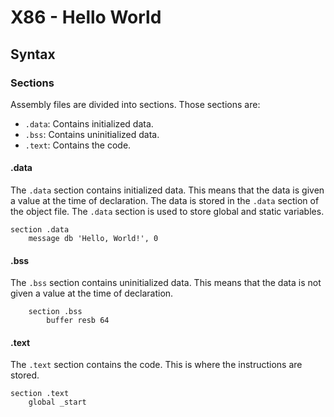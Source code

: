 # X86 - Hello World

## Syntax

### Sections

Assembly files are divided into sections. Those sections are:

- `.data`: Contains initialized data.
- `.bss`: Contains uninitialized data.
- `.text`: Contains the code.

#### .data

The `.data` section contains initialized data. This means that the data is given a value at the time of declaration. The
data is stored in the `.data` section of the object file. The `.data` section is used to store global and static
variables.

```assembly
section .data
    message db 'Hello, World!', 0
```

#### .bss

The `.bss` section contains uninitialized data. This means that the data is not given a value at the time of
declaration.

```assembly
    section .bss
        buffer resb 64
```

#### .text

The `.text` section contains the code. This is where the instructions are stored.

```assembly
section .text
    global _start
```